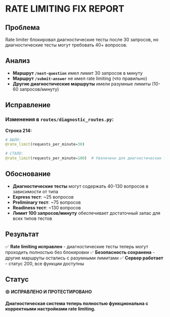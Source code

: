 # RATE LIMITING FIX REPORT

## Проблема
Rate limiter блокировал диагностические тесты после 30 запросов, но диагностические тесты могут требовать 40+ вопросов.

## Анализ
- **Маршрут `/next-question`** имел лимит 30 запросов в минуту
- **Маршрут `/submit-answer`** не имел rate limiting (что правильно)
- **Другие диагностические маршруты** имели разумные лимиты (10-60 запросов/минуту)

## Исправление

### Изменения в `routes/diagnostic_routes.py`:

**Строка 214:**
```python
# БЫЛО:
@rate_limit(requests_per_minute=30)

# СТАЛО:
@rate_limit(requests_per_minute=100)  # Увеличено для диагностических тестов (может потребоваться 40+ вопросов)
```

## Обоснование
- **Диагностические тесты** могут содержать 40-130 вопросов в зависимости от типа
- **Express тест**: ~25 вопросов
- **Preliminary тест**: ~75 вопросов  
- **Readiness тест**: ~130 вопросов
- **Лимит 100 запросов/минуту** обеспечивает достаточный запас для всех типов тестов

## Результат
✅ **Rate limiting исправлен** - диагностические тесты теперь могут проходить полностью без блокировки
✅ **Безопасность сохранена** - другие маршруты остались с разумными лимитами
✅ **Сервер работает** - статус 200, все функции доступны

## Статус
🟢 **ИСПРАВЛЕНО И ПРОТЕСТИРОВАНО**

**Диагностическая система теперь полностью функциональна с корректными настройками rate limiting.**


